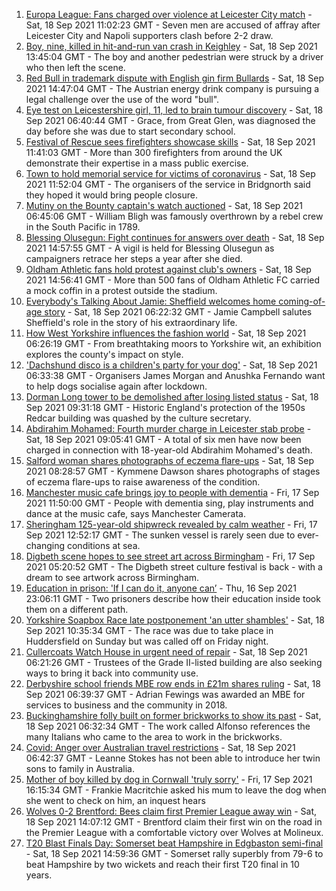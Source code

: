1. [Europa League: Fans charged over violence at Leicester City match](https://www.bbc.co.uk/news/uk-england-leicestershire-58608252?at_medium=RSS&at_campaign=KARANGA) - Sat, 18 Sep 2021 11:02:23 GMT - Seven men are accused of affray after Leicester City and Napoli supporters clash before 2-2 draw.
2. [Boy, nine, killed in hit-and-run van crash in Keighley](https://www.bbc.co.uk/news/uk-england-leeds-58609441?at_medium=RSS&at_campaign=KARANGA) - Sat, 18 Sep 2021 13:45:04 GMT - The boy and another pedestrian were struck by a driver who then left the scene.
3. [Red Bull in trademark dispute with English gin firm Bullards](https://www.bbc.co.uk/news/uk-england-norfolk-58607923?at_medium=RSS&at_campaign=KARANGA) - Sat, 18 Sep 2021 14:47:04 GMT - The Austrian energy drink company is pursuing a legal challenge over the use of the word "bull".
4. [Eye test on Leicestershire girl, 11, led to brain tumour discovery](https://www.bbc.co.uk/news/uk-england-leicestershire-58596732?at_medium=RSS&at_campaign=KARANGA) - Sat, 18 Sep 2021 06:40:44 GMT - Grace, from Great Glen, was diagnosed the day before she was due to start secondary school.
5. [Festival of Rescue sees firefighters showcase skills](https://www.bbc.co.uk/news/uk-england-tyne-58599180?at_medium=RSS&at_campaign=KARANGA) - Sat, 18 Sep 2021 11:41:03 GMT - More than 300 firefighters from around the UK demonstrate their expertise in a mass public exercise.
6. [Town to hold memorial service for victims of coronavirus](https://www.bbc.co.uk/news/uk-england-shropshire-58608817?at_medium=RSS&at_campaign=KARANGA) - Sat, 18 Sep 2021 11:52:04 GMT - The organisers of the service in Bridgnorth said they hoped it would bring people closure.
7. [Mutiny on the Bounty captain's watch auctioned](https://www.bbc.co.uk/news/uk-england-essex-58599962?at_medium=RSS&at_campaign=KARANGA) - Sat, 18 Sep 2021 06:45:06 GMT - William Bligh was famously overthrown by a rebel crew in the South Pacific in 1789.
8. [Blessing Olusegun: Fight continues for answers over death](https://www.bbc.co.uk/news/uk-england-sussex-58609633?at_medium=RSS&at_campaign=KARANGA) - Sat, 18 Sep 2021 14:57:55 GMT - A vigil is held for Blessing Olusegun as campaigners retrace her steps a year after she died.
9. [Oldham Athletic fans hold protest against club's owners](https://www.bbc.co.uk/news/uk-england-manchester-58610540?at_medium=RSS&at_campaign=KARANGA) - Sat, 18 Sep 2021 14:56:41 GMT - More than 500 fans of Oldham Athletic FC carried a mock coffin in a protest outside the stadium.
10. [Everybody's Talking About Jamie: Sheffield welcomes home coming-of-age story](https://www.bbc.co.uk/news/uk-england-south-yorkshire-58570178?at_medium=RSS&at_campaign=KARANGA) - Sat, 18 Sep 2021 06:22:32 GMT - Jamie Campbell salutes Sheffield's role in the story of his extraordinary life.
11. [How West Yorkshire influences the fashion world](https://www.bbc.co.uk/news/uk-england-leeds-58585644?at_medium=RSS&at_campaign=KARANGA) - Sat, 18 Sep 2021 06:26:19 GMT - From breathtaking moors to Yorkshire wit, an exhibition explores the county's impact on style.
12. ['Dachshund disco is a children's party for your dog'](https://www.bbc.co.uk/news/uk-england-leicestershire-58547748?at_medium=RSS&at_campaign=KARANGA) - Sat, 18 Sep 2021 06:33:38 GMT - Organisers James Morgan and Anushka Fernando want to help dogs socialise again after lockdown.
13. [Dorman Long tower to be demolished after losing listed status](https://www.bbc.co.uk/news/uk-england-tees-58608318?at_medium=RSS&at_campaign=KARANGA) - Sat, 18 Sep 2021 09:31:18 GMT - Historic England's protection of the 1950s Redcar building was quashed by the culture secretary.
14. [Abdirahim Mohamed: Fourth murder charge in Leicester stab probe](https://www.bbc.co.uk/news/uk-england-leicestershire-58608246?at_medium=RSS&at_campaign=KARANGA) - Sat, 18 Sep 2021 09:05:41 GMT - A total of six men have now been charged in connection with 18-year-old Abdirahim Mohamed's death.
15. [Salford woman shares photographs of eczema flare-ups](https://www.bbc.co.uk/news/uk-england-manchester-58604788?at_medium=RSS&at_campaign=KARANGA) - Sat, 18 Sep 2021 08:28:57 GMT - Kymmene Dawson shares photographs of stages of eczema flare-ups to raise awareness of the condition.
16. [Manchester music cafe brings joy to people with dementia](https://www.bbc.co.uk/news/uk-england-manchester-58595926?at_medium=RSS&at_campaign=KARANGA) - Fri, 17 Sep 2021 11:50:00 GMT - People with dementia sing, play instruments and dance at the music cafe, says Manchester Camerata.
17. [Sheringham 125-year-old shipwreck revealed by calm weather](https://www.bbc.co.uk/news/uk-england-norfolk-58599802?at_medium=RSS&at_campaign=KARANGA) - Fri, 17 Sep 2021 12:52:17 GMT - The sunken vessel is rarely seen due to ever-changing conditions at sea.
18. [Digbeth scene hopes to see street art across Birmingham](https://www.bbc.co.uk/news/uk-england-birmingham-58584194?at_medium=RSS&at_campaign=KARANGA) - Fri, 17 Sep 2021 05:20:52 GMT - The Digbeth street culture festival is back - with a dream to see artwork across Birmingham.
19. [Education in prison: 'If I can do it, anyone can’](https://www.bbc.co.uk/news/education-58589519?at_medium=RSS&at_campaign=KARANGA) - Thu, 16 Sep 2021 23:06:11 GMT - Two prisoners describe how their education inside took them on a different path.
20. [Yorkshire Soapbox Race late postponement 'an utter shambles'](https://www.bbc.co.uk/news/uk-england-leeds-58608656?at_medium=RSS&at_campaign=KARANGA) - Sat, 18 Sep 2021 10:35:34 GMT - The race was due to take place in Huddersfield on Sunday but was called off on Friday night.
21. [Cullercoats Watch House in urgent need of repair](https://www.bbc.co.uk/news/uk-england-tyne-58583630?at_medium=RSS&at_campaign=KARANGA) - Sat, 18 Sep 2021 06:21:26 GMT - Trustees of the Grade II-listed building are also seeking ways to bring it back into community use.
22. [Derbyshire school friends MBE row ends in £21m shares ruling](https://www.bbc.co.uk/news/uk-england-derbyshire-58591482?at_medium=RSS&at_campaign=KARANGA) - Sat, 18 Sep 2021 06:39:37 GMT - Adrian Fewings was awarded an MBE for services to business and the community in 2018.
23. [Buckinghamshire folly built on former brickworks to show its past](https://www.bbc.co.uk/news/uk-england-beds-bucks-herts-58591120?at_medium=RSS&at_campaign=KARANGA) - Sat, 18 Sep 2021 06:32:34 GMT - The work called Alfonso references the many Italians who came to the area to work in the brickworks.
24. [Covid: Anger over Australian travel restrictions](https://www.bbc.co.uk/news/uk-england-birmingham-58597798?at_medium=RSS&at_campaign=KARANGA) - Sat, 18 Sep 2021 06:42:37 GMT - Leanne Stokes has not been able to introduce her twin sons to family in Australia.
25. [Mother of boy killed by dog in Cornwall 'truly sorry'](https://www.bbc.co.uk/news/uk-england-cornwall-58596384?at_medium=RSS&at_campaign=KARANGA) - Fri, 17 Sep 2021 16:15:34 GMT - Frankie Macritchie asked his mum to leave the dog when she went to check on him, an inquest hears
26. [Wolves 0-2 Brentford: Bees claim first Premier League away win](https://www.bbc.co.uk/sport/football/58525373?at_medium=RSS&at_campaign=KARANGA) - Sat, 18 Sep 2021 14:07:12 GMT - Brentford claim their first win on the road in the Premier League with a comfortable victory over Wolves at Molineux.
27. [T20 Blast Finals Day: Somerset beat Hampshire in Edgbaston semi-final](https://www.bbc.co.uk/sport/cricket/58609097?at_medium=RSS&at_campaign=KARANGA) - Sat, 18 Sep 2021 14:59:36 GMT - Somerset rally superbly from 79-6 to beat Hampshire by two wickets and reach their first T20 final in 10 years.
